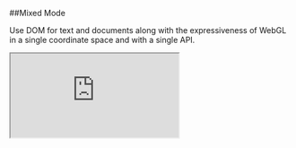 ##Mixed Mode

Use DOM for text and documents along with the expressiveness of WebGL in a single coordinate space and with a single API.
<iframe src='http://staging.famous.org/examples/index.html?block=webgl-wall&detail=false' scrolling='no' class='code-block' allowtransparency='true'></iframe>
